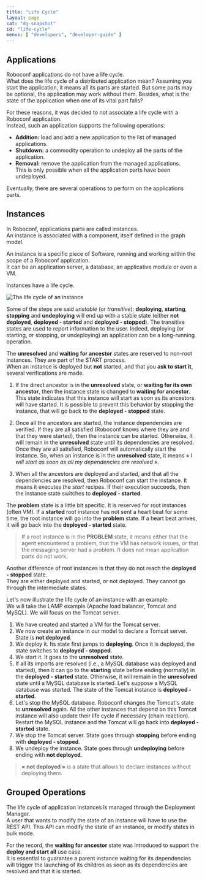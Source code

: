 ```yaml
---
title: "Life Cycle"
layout: page
cat: "dg-snapshot"
id: "life-cycle"
menus: [ "developers", "developer-guide" ]
---
```


## Applications

Roboconf applications do not have a life cycle.  
What does the life cycle of a distributed application mean? Assuming
you start the application, it means all its parts are started. But some parts may be
optional, the application may work without them. Besides, what is the state of the application
when one of its vital part falls?

For these reasons, it was decided to not associate a life cycle with a Roboconf application.  
Instead, such an application supports the following operations:

* **Addition:** load and add a new application to the list of managed applications.
* **Shutdown:** a commodity operation to undeploy all the parts of the application.
* **Removal:** remove the application from the managed applications.  
This is only possible when all the application parts have been undeployed.

Eventually, there are several operations to perform on the applications parts.


## Instances

In Roboconf, applications parts are called instances.  
An instance is associated with a component, itself defined in the graph model.

An instance is a specific piece of Software, running and working within the scope of a Roboconf application.  
It can be an application server, a database, an applicative module or even a VM. 

Instances have a life cycle.

<img src="/resources/img/instance-life-cycle.png" alt="The life cycle of an instance" />

<br />

Some of the steps are said *unstable* (or *transitive*): **deploying**, **starting**, **stopping** and **undeploying** will 
end up with a stable state (either **not deployed**, **deployed - started** and **deployed - stopped**). The transitive states
are used to report information to the user. Indeed, deploying (or starting, or stopping, or undeploying) an application can be 
a long-running operation.

The **unresolved** and **waiting for ancestor** states are reserved to non-root instances.
They are part of the START process.  
When an instance is deployed but **not** started, and that you **ask to start it**, several verifications are made.

1. If the direct ancestor is in the **unresolved** state, or **waiting for its own ancestor**, 
then the instance state is changed to **waiting for ancestor**.
This state indicates that this instance will start as soon as its ancestors will have started. It is possible
to prevent this behavior by stopping the instance, that will go back to the **deployed - stopped** state.

2. Once all the ancestors are started, the instance dependencies are verified. If they are all
satisfied (Roboconf knows where they are and that they were started), then the instance can be started.
Otherwise, it will remain in the **unresolved** state until its dependencies are resolved. Once they
are all satisfied, Roboconf will automatically start the instance. So, when an instance is in the **unresolved** state,
it means &laquo; *I will start as soon as all my dependencies are resolved* &raquo;.

3. When all the ancestors are deployed and started, and that all the dependencies are resolved, then Roboconf
can start the instance. It means it executes the *start* recipes. If their execution succeeds, then the instance state
switches to **deployed - started**.

The **problem** state is a little bit specific.
It is reserved for root instances (often VM). If a **started** root instance has not sent a heart beat for some time,
the root instance will go into the **problem** state. If a heart beat arrives, it will go back into the **deployed - started** state.

> If a root instance is in the **PROBLEM** state, it means either that the agent encountered a
> problem, that the VM has network issues, or that the messaging server had a problem. It does not
> mean application parts do not work.

Another difference of root instances is that they do not reach the **deployed - stopped** state.  
They are either deployed and started, or not deployed. They cannot go through the intermediate states.

Let's now illustrate the life cycle of an instance with an example.  
We will take the LAMP example (Apache load balancer, Tomcat and MySQL). We will focus on the Tomcat server.

1. We have created and started a VM for the Tomcat server.
2. We now create an instance in our model to declare a Tomcat server. State is **not deployed**.
3. We deploy it. Its state first jumps to **deploying**. Once it is deployed, the state switches to **deployed - stopped**.
4. We start it. It goes to the **unresolved** state.
5. If all its imports are resolved (i.e., a MySQL database was deployed and started), then it can go to the **starting**
state before ending (normally) in the **deployed - started** state.
Otherwise, it will remain in the **unresolved** state until a MySQL database is started. Let's suppose a MySQL database was started.
The state of the Tomcat instance is **deployed - started**.
6. Let's stop the MySQL database. Roboconf changes the Tomcat's state to **unresolved** again. All the other instances that depend on this
Tomcat instance will also update their life cycle if necessary (chain reaction). Restart the MySQL instance and the Tomcat will go back
into **deployed - started** state.
7. We stop the Tomcat server. State goes through **stopping** before ending with **deployed - stopped**.
8. We undeploy the instance. State goes through **undeploying** before ending with **not deployed**.

> **&laquo; not deployed &raquo;** is a state that allows to declare instances without deploying them.


## Grouped Operations

The life cycle of application instances is managed through the Deployment Manager.  
A user that wants to modify the state of an instance will have to use the REST API. This API
can modify the state of an instance, or modify states in bulk mode.

For the record, the **waiting for ancestor** state was introduced to support the **deploy and start all** use case.  
It is essential to guarantee a parent instance waiting for its dependencies will trigger the launching of its children as soon
as its dependencies are resolved and that it is started.
